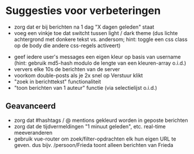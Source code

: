 # Suggesties voor verbeteringen

+ zorg dat er bij berichten na 1 dag "X dagen geleden" staat
+ voeg een vinkje toe dat switcht tussen light / dark theme
  (dus lichte achtergrond met donkere tekst vs. andersom;
   hint: toggle een css class op de body die andere css-regels activeert)
- geef iedere user's messages een eigen kleur op basis van username
  (hint: gebruik md5-hash modulo de lengte van een kleuren-array o.i.d.)
- ververs elke 10s de berichten van de server
- voorkom double-posts als je 2x snel op Verstuur klikt
- "zoek in berichttekst" functionaliteit
- "toon berichten van 1 auteur" functie (via selectielijst o.i.d.)

## Geavanceerd
- zorg dat #hashtags / @ mentions gekleurd worden in geposte berichten
- zorg dat de tijdvermeldingen "1 minuut geleden", etc. real-time meeveranderen
- gebruik vue-router om zoek/filter-opdrachten elk hun eigen URL te geven.
  dus bijv. /persoon/Frieda toont alleen berichten van Frieda
